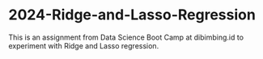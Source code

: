 # 2024-Ridge-and-Lasso-Regression
This is an assignment from Data Science Boot Camp at dibimbing.id to experiment with Ridge and Lasso regression.
